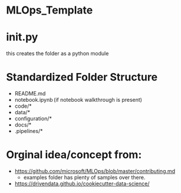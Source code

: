 # MLOps_Template

# __init__.py 
this creates the folder as a python module

# Standardized Folder Structure
- README.md  
- notebook.ipynb (if notebook walkthrough is present)
- code/* 
- data/*  
- configuration/*
- docs/*
- .pipelines/* 


# Orginal idea/concept from:
- https://github.com/microsoft/MLOps/blob/master/contributing.md
  - examples folder has plenty of samples over there.
- https://drivendata.github.io/cookiecutter-data-science/
